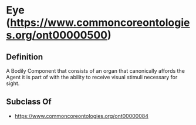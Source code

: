 # Eye (https://www.commoncoreontologies.org/ont00000500)

## Definition
A Bodily Component that consists of an organ that canonically affords the Agent it is part of with the ability to receive visual stimuli necessary for sight.

## Subclass Of
- https://www.commoncoreontologies.org/ont00000084

